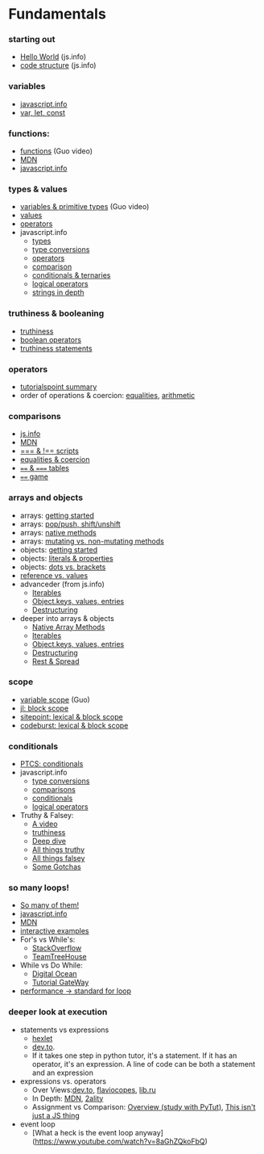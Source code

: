 # Fundamentals

### starting out
* [Hello World](https://javascript.info/hello-world) (js.info)
* [code structure](https://javascript.info/structure) (js.info)

### variables
* [javascript.info](https://javascript.info/variables)
* [var, let, const](https://youtu.be/sjyJBL5fkp8)

### functions:
* [functions](https://www.youtube.com/watch?v=bJUmxDsaduY&list=PLzV58Zm8FuBJFfQN5il3ujx6FDAY8Ds3u&index=6) (Guo video)
* [MDN](https://developer.mozilla.org/en-US/docs/Web/JavaScript/Guide/Functions)
* [javascript.info](https://javascript.info/function-basics)

### types & values
* [variables & primitive types](https://www.youtube.com/watch?v=pHt_tKYUgbo&list=PLzV58Zm8FuBJFfQN5il3ujx6FDAY8Ds3u&index=2) (Guo video)
* [values](https://github.com/pixel2code/Fundamentals/blob/main/fundamentals/values.md)
* [operators](https://github.com/pixel2code/Fundamentals/blob/main/fundamentals/operators.md)
* javascript.info
    * [types](https://javascript.info/types)
    * [type conversions](https://javascript.info/type-conversions)
    * [operators](https://javascript.info/operators)
    * [comparison](https://javascript.info/comparison)
    * [conditionals & ternaries](https://javascript.info/ifelse)
    * [logical operators](https://javascript.info/logical-operators)
    * [strings in depth](https://javascript.info/string)


### truthiness & booleaning
* [truthiness](https://github.com/janke-learning/truthiness)
* [boolean operators](https://github.com/janke-learning/truthiness/blob/master/operators-of-truthiness.md)
* [truthiness statements](https://github.com/janke-learning/truthiness/blob/master/statements-of-truthiness.md)

### operators
* [tutorialspoint summary](https://www.tutorialspoint.com/javascript/pdf/javascript_operators.pdf)
* order of operations & coercion: [equalities](https://janke-learning.org/equalities-coercion/), [arithmetic](https://janke-learning.org/arithmetic-coercion/)



### comparisons
* [js.info](https://javascript.info/comparison)
* [MDN](https://developer.mozilla.org/en-US/docs/Web/JavaScript/Reference/Operators/Comparison_Operators)
* [=== & !== scripts](https://github.com/janke-learning/primitive-types/blob/master/strict-comparisons.md)
* [equalities & coercion](https://janke-learning.org/equalities-coercion/)
* [`==` & `===` tables](https://dorey.github.io/JavaScript-Equality-Table/)
* [`==` game](https://eqeq.js.org/)


### arrays and objects
* arrays: [getting started](https://javascript.info/array)
* arrays: [pop/push, shift/unshift](https://javascript.info/array#methods-pop-push-shift-unshift)
* arrays: [native methods](https://javascript.info/array-methods)
* arrays: [mutating vs. non-mutating methods](https://github.com/pixel2code/array-methods)
* objects: [getting started](https://javascript.info/object)
* objects: [literals & properties](https://javascript.info/object#literals-and-properties)
* objects: [dots vs. brackets](https://github.com/janke-learning/dots-vs-brackets)
* [reference vs. values](https://github.com/janke-learning/reference-vs-value)
* advanceder (from js.info)
    * [Iterables](https://javascript.info/iterable)
    * [Object.keys, values, entries](https://javascript.info/keys-values-entries)
    * [Destructuring](https://javascript.info/destructuring-assignment)
* deeper into arrays & objects
    * [Native Array Methods](https://javascript.info/array-methods)
    * [Iterables](https://javascript.info/iterable)
    * [Object.keys, values, entries](https://javascript.info/keys-values-entries)
    * [Destructuring](https://javascript.info/destructuring-assignment)
    * [Rest & Spread](https://javascript.info/rest-parameters-spread-operator)

### scope
* [variable scope](https://www.youtube.com/watch?v=9O-PCTfT6Rs&list=PLzV58Zm8FuBJFfQN5il3ujx6FDAY8Ds3u&index=3) (Guo)
* [jl: block scope](https://github.com/janke-learning/block-scope-let-vs-var)
* [sitepoint: lexical & block scope](https://www.sitepoint.com/demystifying-javascript-variable-scope-hoisting/)
* [codeburst: lexical & block scope](https://codeburst.io/javascript-learn-understand-scope-f53d6592c726)



### conditionals
* [PTCS: conditionals](https://github.com/pixel2code/Fundamentals/blob/main/fundamentals/conditional_execution.md)
* javascript.info
    * [type conversions](https://javascript.info/type-conversions)
    * [comparisons](https://javascript.info/comparison)
    * [conditionals](https://javascript.info/ifelse)
    * [logical operators](https://javascript.info/logical-operators)
* Truthy & Falsey:
  * [A video](https://www.youtube.com/watch?v=J4N6ETFpdkA)
  * [truthiness](https://github.com/janke-learning/truthiness)
  * [Deep dive](https://www.sitepoint.com/javascript-truthy-falsy/)
  * [All things truthy](https://developer.mozilla.org/en-US/docs/Glossary/Truthy)
  * [All things falsey](https://developer.mozilla.org/en-US/docs/Glossary/Falsy)
  * [Some Gotchas](https://codeburst.io/javascript-truthy-values-dont-always-equal-true-8afaf071a4a6)


### so many loops!
* [So many of them!](https://www.hackreactor.com/blog/javascript-loops-difference-between-types-while-for-in)
* [javascript.info](https://javascript.info/while-for)
* [MDN](https://developer.mozilla.org/en-US/docs/Web/JavaScript/Guide/Loops_and_iteration)
* [interactive examples](http://www.dofactory.com/tutorial/javascript-loops)
* For's vs While's:
    * [StackOverflow](https://stackoverflow.com/questions/39969145/while-loops-vs-for-loops-in-javascript)
    * [TeamTreeHouse](https://teamtreehouse.com/community/why-use-while-loop-instead-of-for)
* While vs Do While:
    * [Digital Ocean](https://www.digitalocean.com/community/tutorials/using-while-and-do-while-loops-in-javascript)
    * [Tutorial GateWay](https://www.tutorialgateway.org/difference-between-javascript-while-and-do-while-loop/)
* [performance -> standard for loop](https://www.sixhat.net/comparing-javascript-loops-performance-for-do-while-for-in.html)


### deeper look at execution
* statements vs expressions
    * [hexlet](https://en.hexlet.io/courses/intro_to_programming/lessons/expressions/theory_unit)
    * [dev.to](https://dev.to/promhize/javascript-in-depth-all-you-need-to-know-about-expressions-statements-and-expression-statements-5k2).
    * If it takes one step in python tutor, it's a statement.  If it has an operator, it's an expression.  A line of code can be both a statement and an expression
* expressions vs. operators
    * Over Views:[dev.to](https://dev.to/promhize/javascript-in-depth-all-you-need-to-know-about-expressions-statements-and-expression-statements-5k2), [flaviocopes](https://flaviocopes.com/javascript-expressions/), [lib.ru](http://lib.ru/%3E%3C/JAVA/javascr/expr.html)
    * In Depth: [MDN](https://developer.mozilla.org/en-US/docs/Web/JavaScript/Guide/Expressions_and_Operators), [2ality](http://2ality.com/2012/09/expressions-vs-statements.html)
    * Assignment vs Comparison: [Overview (study with PyTut)](https://www.quirksmode.org/blog/archives/2008/01/using_the_assig.html#link1), [This isn't just a JS thing](http://wiki.c2.com/?AssignmentVsEqualityOperator)
* event loop
   * [What a heck is the event loop anyway] (https://www.youtube.com/watch?v=8aGhZQkoFbQ)


